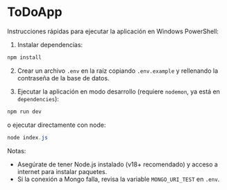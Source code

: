 # ToDoApp

Instrucciones rápidas para ejecutar la aplicación en Windows PowerShell:

1. Instalar dependencias:

```powershell
npm install
```

2. Crear un archivo `.env` en la raíz copiando `.env.example` y rellenando la contraseña de la base de datos.

3. Ejecutar la aplicación en modo desarrollo (requiere `nodemon`, ya está en `dependencies`):

```powershell
npm run dev
```

o ejecutar directamente con node:

```powershell
node index.js
```

Notas:
- Asegúrate de tener Node.js instalado (v18+ recomendado) y acceso a internet para instalar paquetes.
- Si la conexión a Mongo falla, revisa la variable `MONGO_URI_TEST` en `.env`.
